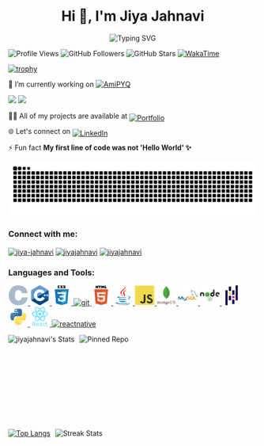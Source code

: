 <h1 align="center">Hi 👋, I'm Jiya Jahnavi</h1>
<p align="center">
  <img src="https://readme-typing-svg.demolab.com?font=Fira+Code&pause=1000&width=480&color=6EC9FF&lines=Full+Stack+Development+expert;Learning+App+Development;Exploring+Machine+Learning;Exploring+Data+Science" alt="Typing SVG" />
</p>
<p align="left"> 
  <img src="https://komarev.com/ghpvc/?username=jiyajahnavi&style=for-the-badge&label=Profile%20Views&color=8A2BE2&logo=github" alt="Profile Views" />
  <img src="https://img.shields.io/github/followers/jiyajahnavi?style=for-the-badge&logo=github&label=Followers&color=0d8abc" alt="GitHub Followers" />
  <img src="https://img.shields.io/github/stars/jiyajahnavi?style=for-the-badge&logo=github&label=Stars&color=FFA500" alt="GitHub Stars" />
  <a href="https://wakatime.com/@jiyajahnavi">
    <img src="https://wakatime.com/badge/user/018b7c34-66c0-414f-bed4-3cc0802eb59d.svg?style=for-the-badge" alt="WakaTime" />
  </a>
</p>


[![trophy](https://github-profile-trophy.vercel.app/?username=jiyajahnavi&theme=dark_lover)](https://github.com/ryo-ma/github-profile-trophy)

🔭 I’m currently working on [![AmiPYQ](https://img.shields.io/badge/AmiPYQ-Project-orange?style=flat&logo=github&logoColor=white&color=orange&labelColor=ff7e5f)](https://github.com/jiyajahnavi/AmiPYQ)

![](https://img.shields.io/badge/🌱%20I’m%20currently%20learning-%234ea94b?style=for-the-badge&logoColor=white)
![](https://img.shields.io/badge/React%20Native-20232A?style=for-the-badge&logo=react&logoColor=61DAFB)

  
👨‍💻 All of my projects are available at 
  <a href="https://jiya-jahnavi-portfolio.netlify.app/">
    <img 
      src="https://img.shields.io/badge/Portfolio-Visit-orange?style=flat&logo=firefox&logoColor=white&color=ff7e5f&labelColor=ffa500" 
      style="position: relative; top: 4px;" 
      alt="Portfolio" />
      
  </a>

 🌐 Let's connect on 
  <a href="https://www.linkedin.com/in/jiya-jahnavi">
    <img 
      src="https://img.shields.io/badge/LinkedIn-blue?style=flat&logo=linkedin&logoColor=white&color=0a66c2&labelColor=004182" 
      style="position: relative; top: 4px;" 
      alt="LinkedIn" />
  </a>
  

⚡ Fun fact   **My first line of code was not 'Hello World' ✨**


<picture align="center">
  <source media="(prefers-color-scheme: dark)" srcset="https://raw.githubusercontent.com/mglsj/mglsj/snake/github-snake-dark.svg" />
  <source media="(prefers-color-scheme: light)" srcset="https://raw.githubusercontent.com/mglsj/mglsj/snake/github-snake.svg" />
  <img alt="github-snake" src="https://raw.githubusercontent.com/mglsj/mglsj/snake/github-snake.svg" />
</picture>

<h3 align="left">Connect with me:</h3>
<p align="left">
<a href="https://linkedin.com/in/jiya-jahnavi" target="blank"><img align="center" src="https://raw.githubusercontent.com/rahuldkjain/github-profile-readme-generator/master/src/images/icons/Social/linked-in-alt.svg" alt="jiya-jahnavi" height="30" width="40" /></a>
<a href="https://www.hackerrank.com/jiyajahnavi" target="blank"><img align="center" src="https://raw.githubusercontent.com/rahuldkjain/github-profile-readme-generator/master/src/images/icons/Social/hackerrank.svg" alt="jiyajahnavi" height="30" width="40" /></a>
<a href="https://www.leetcode.com/jiyajahnavi" target="blank"><img align="center" src="https://raw.githubusercontent.com/rahuldkjain/github-profile-readme-generator/master/src/images/icons/Social/leet-code.svg" alt="jiyajahnavi" height="30" width="40" /></a>
</p>

<h3 align="left">Languages and Tools:</h3>
<p align="left"> <a href="https://www.cprogramming.com/" target="_blank" rel="noreferrer"> <img src="https://raw.githubusercontent.com/devicons/devicon/master/icons/c/c-original.svg" alt="c" width="40" height="40"/> </a> <a href="https://www.w3schools.com/cpp/" target="_blank" rel="noreferrer"> <img src="https://raw.githubusercontent.com/devicons/devicon/master/icons/cplusplus/cplusplus-original.svg" alt="cplusplus" width="40" height="40"/> </a> <a href="https://www.w3schools.com/css/" target="_blank" rel="noreferrer"> <img src="https://raw.githubusercontent.com/devicons/devicon/master/icons/css3/css3-original-wordmark.svg" alt="css3" width="40" height="40"/> </a> <a href="https://git-scm.com/" target="_blank" rel="noreferrer"> <img src="https://www.vectorlogo.zone/logos/git-scm/git-scm-icon.svg" alt="git" width="40" height="40"/> </a> <a href="https://www.w3.org/html/" target="_blank" rel="noreferrer"> <img src="https://raw.githubusercontent.com/devicons/devicon/master/icons/html5/html5-original-wordmark.svg" alt="html5" width="40" height="40"/> </a> <a href="https://www.java.com" target="_blank" rel="noreferrer"> <img src="https://raw.githubusercontent.com/devicons/devicon/master/icons/java/java-original.svg" alt="java" width="40" height="40"/> </a> <a href="https://developer.mozilla.org/en-US/docs/Web/JavaScript" target="_blank" rel="noreferrer"> <img src="https://raw.githubusercontent.com/devicons/devicon/master/icons/javascript/javascript-original.svg" alt="javascript" width="40" height="40"/> </a> <a href="https://www.mongodb.com/" target="_blank" rel="noreferrer"> <img src="https://raw.githubusercontent.com/devicons/devicon/master/icons/mongodb/mongodb-original-wordmark.svg" alt="mongodb" width="40" height="40"/> </a> <a href="https://www.mysql.com/" target="_blank" rel="noreferrer"> <img src="https://raw.githubusercontent.com/devicons/devicon/master/icons/mysql/mysql-original-wordmark.svg" alt="mysql" width="40" height="40"/> </a> <a href="https://nodejs.org" target="_blank" rel="noreferrer"> <img src="https://raw.githubusercontent.com/devicons/devicon/master/icons/nodejs/nodejs-original-wordmark.svg" alt="nodejs" width="40" height="40"/> </a> <a href="https://pandas.pydata.org/" target="_blank" rel="noreferrer"> <img src="https://raw.githubusercontent.com/devicons/devicon/2ae2a900d2f041da66e950e4d48052658d850630/icons/pandas/pandas-original.svg" alt="pandas" width="40" height="40"/> </a> <a href="https://www.python.org" target="_blank" rel="noreferrer"> <img src="https://raw.githubusercontent.com/devicons/devicon/master/icons/python/python-original.svg" alt="python" width="40" height="40"/> </a> <a href="https://reactjs.org/" target="_blank" rel="noreferrer"> <img src="https://raw.githubusercontent.com/devicons/devicon/master/icons/react/react-original-wordmark.svg" alt="react" width="40" height="40"/> </a> <a href="https://reactnative.dev/" target="_blank" rel="noreferrer"> <img src="https://reactnative.dev/img/header_logo.svg" alt="reactnative" width="40" height="40"/> </a> </p>



<!-- Section 1: GitHub Stats & Pinned Repo -->
<div align="left" style="display: flex; gap: 10px;">
  <img src="https://github-readme-stats.vercel.app/api?username=jiyajahnavi&theme=vision-friendly-dark&show_icons=true&hide_border=true&count_private=true" alt="jiyajahnavi's Stats" height="180"/>
  
  <img src="https://github-readme-stats.vercel.app/api/pin/?username=jiyajahnavi&repo=amipyq&cache_seconds=86400&theme=vision-friendly-dark" alt="Pinned Repo" height="180"/>
</div>

<!-- Section 2: Top Languages & Streak Stats -->
<div align="left" style="display: flex; gap: 10px; margin-top: 10px;">
  <a href="https://github.com/anuraghazra/github-readme-stats">
    <img src="https://github-readme-stats.vercel.app/api/top-langs/?username=jiyajahnavi&layout=donut-vertical&theme=vision-friendly-dark" alt="Top Langs"/>
  </a>
  
  <img src="https://nirzak-streak-stats.vercel.app/?user=jiyajahnavi&theme=dark&hide_border=false" height="180" alt="Streak Stats"/>
</div>


